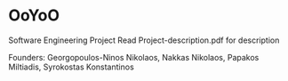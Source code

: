 # OoYoO
Software Engineering Project
Read Project-description.pdf for description

Founders: 
Georgopoulos-Ninos Nikolaos,
Nakkas Nikolaos,
Papakos Miltiadis,
Syrokostas Konstantinos
